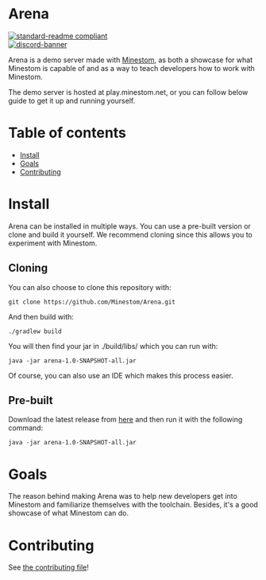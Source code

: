 # Arena

[![standard-readme compliant](https://img.shields.io/badge/readme%20style-standard-brightgreen.svg?style=for-the-badge)](https://github.com/RichardLitt/standard-readme)  
[![discord-banner](https://img.shields.io/discord/706185253441634317?label=discord&style=for-the-badge&color=7289da)](https://discord.gg/pkFRvqB)

Arena is a demo server made with [Minestom](https://github.com/Minestom/Minestom), as both a showcase for what Minestom is 
capable of and as a way to teach developers how to work with Minestom.

The demo server is hosted at play.minestom.net, or you can follow below guide to get it up and running yourself.

# Table of contents
- [Install](#install)
- [Goals](#goals)
- [Contributing](#contributing)

# Install
Arena can be installed in multiple ways. You can use a pre-built version or clone and build it yourself.
We recommend cloning since this allows you to experiment with Minestom.

## Cloning
You can also choose to clone this repository with:
```shell
git clone https://github.com/Minestom/Arena.git
```
And then build with:
```shell
./gradlew build
```
You will then find your jar in ./build/libs/ which you can run with:
```shell
java -jar arena-1.0-SNAPSHOT-all.jar
```
Of course, you can also use an IDE which makes this process easier.

## Pre-built
Download the latest release from [here](https://github.com/Minestom/Arena/releases/tag/latest)
and then run it with the following command:
```shell
java -jar arena-1.0-SNAPSHOT-all.jar
```

# Goals
The reason behind making Arena was to help new developers get into Minestom and familiarize themselves with the toolchain.
Besides, it's a good showcase of what Minestom can do.

# Contributing
See [the contributing file](CONTRIBUTING.md)!
